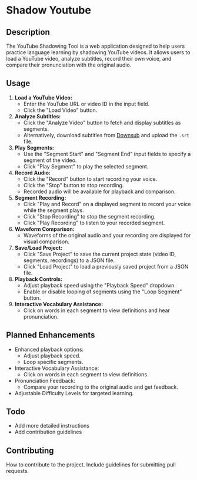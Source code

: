 # Shadow Youtube

## Description

The YouTube Shadowing Tool is a web application designed to help users practice language learning by shadowing YouTube videos. It allows users to load a YouTube video, analyze subtitles, record their own voice, and compare their pronunciation with the original audio.

## Usage

1.  **Load a YouTube Video:**
    *   Enter the YouTube URL or video ID in the input field.
    *   Click the "Load Video" button.
2.  **Analyze Subtitles:**
    *   Click the "Analyze Video" button to fetch and display subtitles as segments.
    *   Alternatively, download subtitles from [Downsub](https://downsub.com/) and upload the `.srt` file.
3.  **Play Segments:**
    *   Use the "Segment Start" and "Segment End" input fields to specify a segment of the video.
    *   Click "Play Segment" to play the selected segment.
4.  **Record Audio:**
    *   Click the "Record" button to start recording your voice.
    *   Click the "Stop" button to stop recording.
    *   Recorded audio will be available for playback and comparison.
5.  **Segment Recording:**
    *   Click "Play and Record" on a displayed segment to record your voice while the segment plays.
    *   Click "Stop Recording" to stop the segment recording.
    *   Click "Play Recording" to listen to your recorded segment.
6.  **Waveform Comparison:**
    *   Waveforms of the original audio and your recording are displayed for visual comparison.
7.  **Save/Load Project:**
    *   Click "Save Project" to save the current project state (video ID, segments, recordings) to a JSON file.
    *   Click "Load Project" to load a previously saved project from a JSON file.
8.  **Playback Controls:**
    *   Adjust playback speed using the "Playback Speed" dropdown.
    *   Enable or disable looping of segments using the "Loop Segment" button.
9.  **Interactive Vocabulary Assistance:**
    *   Click on words in each segment to view definitions and hear pronunciation.

## Planned Enhancements

*   Enhanced playback options:
    *   Adjust playback speed.
    *   Loop specific segments.
*   Interactive Vocabulary Assistance:
    *   Click on words in each segment to view definitions.
*   Pronunciation Feedback:
    *   Compare your recording to the original audio and get feedback.
*   Adjustable Difficulty Levels for targeted learning.

## Todo

*   Add more detailed instructions
*   Add contribution guidelines

## Contributing

How to contribute to the project. Include guidelines for submitting pull requests.